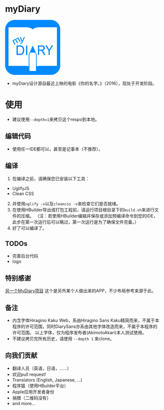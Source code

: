 # myDiary
![image](/unpackage/res/icons/180x180.png)
* myDiary设计源自最近上映的电影《你的名字。》（2016），现处于开发阶段。


# 使用
* 建议使用`--depth=1`来拷贝这个respo到本地。

## 编辑代码
* 使用任一IDE都可以，甚至是记事本（不推荐）。

## 编译
1. 在编译之前，请确保您已安装以下工具：
 * UglifyJS
 * Clean CSS
2. 并使用`uglify -v`以及`cleancss -v`来检查它们是否就绪。
3. 在使用HBuilder导出或打包工程前，请运行项目根目录下的`build.sh`来进行文件的压缩。
	（注：若使用HBuilder编辑并保存或添加预编译命令到您的IDE，此步在第一次运行后可以略过，第一次运行是为了确保文件完备。）
4. 好了可以编译了。


## TODOs
* 完善后台代码
* logo

## 特别感谢
[另一个MyDiary项目](https://github.com/erttyy8821/MyDiary) 这个是另外某个人做出来的APP，不少布局参考来源于此。


## 备注
* 内含字体Hiragino Kaku Web，系由Hiragino Sans Kaku精简而来，不属于本程序的许可范围，同时DiarySans亦系由其他字体改造而来，不属于本程序的许可范围。
以上字体，仅为程序发布者(AkimotoAkari)本人测试使用。
* 不建议拷贝完所有历史，请使用 `--depth 1` 来clone。


## 向我们贡献
* 翻译人员（英语，日语，……）
* 欢迎pull request!
* Translators (English, Japanese, ...)
* 程序猿（使用HBuilder平台）
* Apple应用开发者身份
* 捐赠（二维码没有）
* and more...
